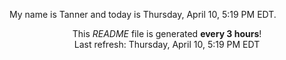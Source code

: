 My name is Tanner and today is Thursday, April 10, 5:19 PM EDT.

<p align="center">This <i>README</i> file is generated <b>every 3 hours</b>!</br>Last refresh: Thursday, April 10, 5:19 PM EDT<br /></p>
